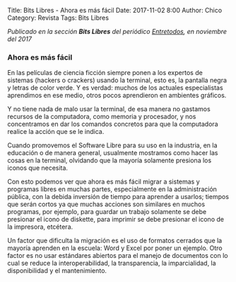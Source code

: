Title: Bits Libres - Ahora es más fácil
Date: 2017-11-02 8:00
Author: Chico
Category: Revista
Tags: Bits Libres

_Publicado en la sección **Bits Libres** del periódico [Entretodos](http://periodicoentretodos.mx/version-impresa/), en noviembre del 2017_

<!-- break -->

### Ahora es más fácil

En las películas de ciencia ficción siempre ponen a los expertos de sistemas (hackers o crackers) usando la terminal, esto es, la pantalla negra y letras de color verde. Y es verdad: muchos de los actuales especialistas aprendimos en ese medio, otros pocos aprendieron en ambientes gráficos.

Y no tiene nada de malo usar la terminal, de esa manera no gastamos recursos de la computadora, como memoria y procesador, y nos concentramos en dar los comandos concretos para que la computadora realice la acción que se le indica.

Cuando promovemos el Software Libre para su uso en la industria, en la educación o de manera general, usualmente mostramos como hacer las cosas en la terminal, olvidando que la mayoría solamente presiona los iconos que necesita.

Con esto podemos ver que ahora es más fácil migrar a sistemas y programas libres en muchas partes, especialmente en la administración pública, con la debida inversión de tiempo para aprender a usarlos; tiempos que serán cortos ya que muchas acciones son similares en muchos programas, por ejemplo, para guardar un trabajo solamente se debe presionar el icono de diskette, para imprimir se debe presionar el icono de la impresora, etcétera.

Un factor que dificulta la migración es el uso de formatos cerrados que la mayoría aprenden en la escuela: Word y Excel por poner un ejemplo. Otro factor es no usar estándares abiertos para el manejo de documentos con lo cual se reduce la interoperabilidad, la transparencia, la imparcialidad, la disponibilidad y el mantenimiento.
